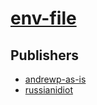 # [env-file](https://pypi.org/project/env-file)



## Publishers
- [andrewp-as-is](https://pypi.org/user/andrewp-as-is)
- [russianidiot](https://pypi.org/user/russianidiot)

